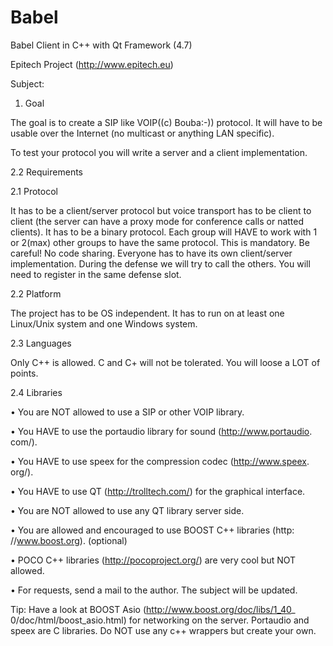 Babel
=====
Babel Client in C++ with Qt Framework (4.7)

Epitech Project (http://www.epitech.eu)

Subject:

1. Goal

The goal is to create a SIP like VOIP((c) Bouba:-)) protocol. It will have to be usable over the Internet (no multicast or anything LAN specific).

To test your protocol you will write a server and a client implementation.

2.2 Requirements

2.1 Protocol

It has to be a client/server protocol but voice transport has to be client to client (the server can have a proxy mode for conference calls or natted clients). It has to be a binary protocol. Each group will HAVE to work with 1 or 2(max) other groups to have the same protocol. This is mandatory. Be careful! No code sharing. Everyone has to have its own client/server implementation. During the defense we will try to call the others. You will need to register in the same defense slot.

2.2 Platform

The project has to be OS independent. It has to run on at least one Linux/Unix system and one Windows system.

2.3 Languages

Only C++ is allowed. C and C+ will not be tolerated. You will loose a LOT of points.

2.4 Libraries

• You are NOT allowed to use a SIP or other VOIP library.

• You HAVE to use the portaudio library for sound (http://www.portaudio. com/).

• You HAVE to use speex for the compression codec (http://www.speex. org/).

• You HAVE to use QT (http://trolltech.com/) for the graphical interface.

• You are NOT allowed to use any QT library server side.

• You are allowed and encouraged to use BOOST C++ libraries (http: //www.boost.org). (optional)

• POCO C++ libraries (http://pocoproject.org/) are very cool but NOT allowed.

• For requests, send a mail to the author. The subject will be updated.

Tip: Have a look at BOOST Asio (http://www.boost.org/doc/libs/1_40_ 0/doc/html/boost_asio.html) for networking on the server. Portaudio and speex are C libraries. Do NOT use any c++ wrappers but create your own.
